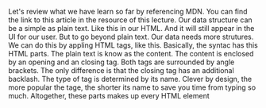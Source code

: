 Let's review what we have learn so far by referencing MDN. You can find the link to this article in the resource of this lecture. 
Our data structure can be a simple as plain text. Like this in our HTML. And it will still appear in the UI for our user. But to go beyond plain text. 
Our data needs more strutures. We can do this by appling HTML tags, like this.
Basically, the syntac has this HTML parts. 
The plain text is know as the content.
The content is enclosed by an opening and an closing tag. 
Both tags are surrounded by angle brackets. 
The only difference is that the closing tag has an additional backlash.
The type of tag is determined by its name.
Clever by design, the more popular the tage, the shorter its name to save you time from typing so much.
Altogether, these parts makes up every HTML element
